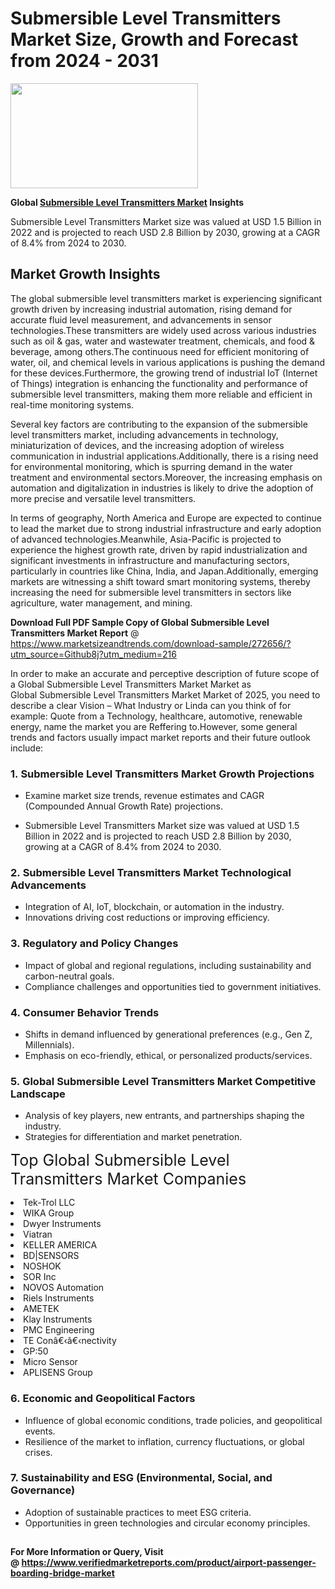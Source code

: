 <H1>Submersible Level Transmitters Market Size, Growth and Forecast from 2024 - 2031</H1><img class="aligncenter size-medium wp-image-584254" src="https://thirdeyenews.in/wp-content/uploads/2024/09/Global-Market-Research-300x168.jpeg" alt="" width="300" height="168" /><p><strong>Global&nbsp;<a href="https://www.marketsizeandtrends.com/download-sample/272656/?utm_source=Github8j?utm_medium=216">Submersible Level Transmitters Market</a> Insights</strong></p><p>Submersible Level Transmitters Market size was valued at USD 1.5 Billion in 2022 and is projected to reach USD 2.8 Billion by 2030, growing at a CAGR of 8.4% from 2024 to 2030.</p><p><h2>Market Growth Insights</h2> <p>The global submersible level transmitters market is experiencing significant growth driven by increasing industrial automation, rising demand for accurate fluid level measurement, and advancements in sensor technologies.These transmitters are widely used across various industries such as oil & gas, water and wastewater treatment, chemicals, and food & beverage, among others.The continuous need for efficient monitoring of water, oil, and chemical levels in various applications is pushing the demand for these devices.Furthermore, the growing trend of industrial IoT (Internet of Things) integration is enhancing the functionality and performance of submersible level transmitters, making them more reliable and efficient in real-time monitoring systems.</p> <p>Several key factors are contributing to the expansion of the submersible level transmitters market, including advancements in technology, miniaturization of devices, and the increasing adoption of wireless communication in industrial applications.Additionally, there is a rising need for environmental monitoring, which is spurring demand in the water treatment and environmental sectors.Moreover, the increasing emphasis on automation and digitalization in industries is likely to drive the adoption of more precise and versatile level transmitters.</p> <p>In terms of geography, North America and Europe are expected to continue to lead the market due to strong industrial infrastructure and early adoption of advanced technologies.Meanwhile, Asia-Pacific is projected to experience the highest growth rate, driven by rapid industrialization and significant investments in infrastructure and manufacturing sectors, particularly in countries like China, India, and Japan.Additionally, emerging markets are witnessing a shift toward smart monitoring systems, thereby increasing the need for submersible level transmitters in sectors like agriculture, water management, and mining.</p> <p><span class=""><strong>Download Full PDF Sample Copy of Global Submersible Level Transmitters Market Report</strong> @ <a href="https://www.marketsizeandtrends.com/download-sample/272656/?utm_source=Github8j?utm_medium=216" target="_blank">https://www.marketsizeandtrends.com/download-sample/272656/?utm_source=Github8j?utm_medium=216</a></span></p><p>In order to make an accurate and perceptive description of future scope of a Global&nbsp;Submersible Level Transmitters Market Market as Global&nbsp;Submersible Level Transmitters Market Market of 2025, you need to describe a clear Vision &ndash; What Industry or Linda can you think of for example: Quote from a Technology, healthcare, automotive, renewable energy, name the market you are Reffering to.However, some general trends and factors usually impact market reports and their future outlook include:</p><h3>1.&nbsp;<strong>Submersible Level Transmitters Market Growth Projections</strong></h3><ul><li>Examine market size trends, revenue estimates and CAGR (Compounded Annual Growth Rate) projections.</li><li><p>Submersible Level Transmitters Market size was valued at USD 1.5 Billion in 2022 and is projected to reach USD 2.8 Billion by 2030, growing at a CAGR of 8.4% from 2024 to 2030.</p></li></ul><h3>2.&nbsp;<strong>Submersible Level Transmitters Market Technological Advancements</strong></h3><ul><li>Integration of AI, IoT, blockchain, or automation in the industry.</li><li>Innovations driving cost reductions or improving efficiency.</li></ul><h3>3.&nbsp;<strong>Regulatory and Policy Changes</strong></h3><ul><li>Impact of global and regional regulations, including sustainability and carbon-neutral goals.</li><li>Compliance challenges and opportunities tied to government initiatives.</li></ul><h3>4.&nbsp;<strong>Consumer Behavior Trends</strong></h3><ul><li>Shifts in demand influenced by generational preferences (e.g., Gen Z, Millennials).</li><li>Emphasis on eco-friendly, ethical, or personalized products/services.</li></ul><h3>5.&nbsp;<strong>Global Submersible Level Transmitters Market Competitive Landscape</strong></h3><ul><li>Analysis of key players, new entrants, and partnerships shaping the industry.</li><li>Strategies for differentiation and market penetration.</li></ul><p data-pm-slice="1 1 []"><span style="color: inherit; font-family: inherit; font-size: 25px;">Top Global Submersible Level Transmitters Market Companies</span></p><div class="" data-test-id=""><p><li>Tek-Trol LLC</li><li> WIKA Group</li><li> Dwyer Instruments</li><li> Viatran</li><li> KELLER AMERICA</li><li> BD|SENSORS</li><li> NOSHOK</li><li> SOR Inc</li><li> NOVOS Automation</li><li> Riels Instruments</li><li> AMETEK</li><li> Klay Instruments</li><li> PMC Engineering</li><li> TE Conâ€‹â€‹nectivity</li><li> GP:50</li><li> Micro Sensor</li><li> APLISENS Group</li></p></div><h3>6.&nbsp;<strong>Economic and Geopolitical Factors</strong></h3><ul><li>Influence of global economic conditions, trade policies, and geopolitical events.</li><li>Resilience of the market to inflation, currency fluctuations, or global crises.</li></ul><h3>7.&nbsp;<strong>Sustainability and ESG (Environmental, Social, and Governance)</strong></h3><ul><li>Adoption of sustainable practices to meet ESG criteria.</li><li>Opportunities in green technologies and circular economy principles.</li></ul><h2><strong style="font-size: 14px;">For More Information or Query, Visit @&nbsp;</strong><a style="background-color: #ffffff; font-size: 14px;" href="https://www.marketsizeandtrends.com/report/submersible-level-transmitters-market/" target="_blank">https://www.verifiedmarketreports.com/product/airport-passenger-boarding-bridge-market</a></h2>